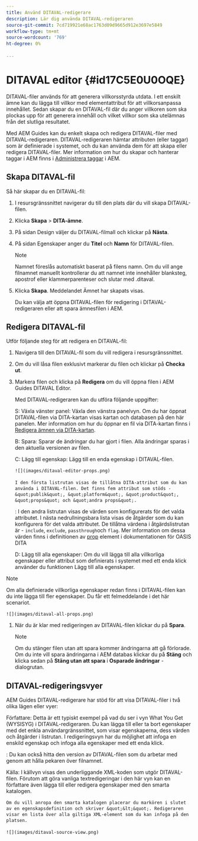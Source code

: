 ```yaml
---
title: Använd DITAVAL-redigerare
description: Lär dig använda DITAVAL-redigeraren
source-git-commit: 7cd719921e68ac1763d09d9665d912e3697e5849
workflow-type: tm+mt
source-wordcount: '769'
ht-degree: 0%

---
```



# DITAVAL editor {#id17C5E0U0OQE}

DITAVAL-filer används för att generera villkorsstyrda utdata. I ett enskilt ämne kan du lägga till villkor med elementattribut för att villkorsanpassa innehållet. Sedan skapar du en DITAVAL-fil där du anger villkoren som ska plockas upp för att generera innehåll och vilket villkor som ska utelämnas från det slutliga resultatet.

Med AEM Guides kan du enkelt skapa och redigera DITAVAL-filer med DITAVAL-redigeraren. DITAVAL-redigeraren hämtar attributen \(eller taggar\) som är definierade i systemet, och du kan använda dem för att skapa eller redigera DITAVAL-filer. Mer information om hur du skapar och hanterar taggar i AEM finns i [Administrera taggar](https://experienceleague.adobe.com/docs/experience-manager-cloud-service/sites/authoring/features/tags.html?lang=en) i AEM.

## Skapa DITAVAL-fil

Så här skapar du en DITAVAL-fil:

1. I resursgränssnittet navigerar du till den plats där du vill skapa DITAVAL-filen.

1. Klicka **Skapa** \> **DITA-ämne**.

1. På sidan Design väljer du DITAVAL-filmall och klickar på **Nästa**.

1. På sidan Egenskaper anger du **Titel** och **Namn** för DITAVAL-filen.

   >[!NOTE]
   >
   > Namnet föreslås automatiskt baserat på filens namn. Om du vill ange filnamnet manuellt kontrollerar du att namnet inte innehåller blanksteg, apostrof eller klammerparenteser och slutar med .ditaval.

1. Klicka **Skapa**. Meddelandet Ämnet har skapats visas.

   Du kan välja att öppna DITAVAL-filen för redigering i DITAVAL-redigeraren eller att spara ämnesfilen i AEM.


## Redigera DITAVAL-fil

Utför följande steg för att redigera en DITAVAL-fil:

1. Navigera till den DITAVAL-fil som du vill redigera i resursgränssnittet.

1. Om du vill låsa filen exklusivt markerar du filen och klickar på **Checka ut**.

1. Markera filen och klicka på **Redigera** om du vill öppna filen i AEM Guides DITAVAL Editor.

   Med DITAVAL-redigeraren kan du utföra följande uppgifter:

   S: Växla vänster panel: Växla den vänstra panelvyn. Om du har öppnat DITAVAL-filen via DITA-kartan visas kartan och databasen på den här panelen. Mer information om hur du öppnar en fil via DITA-kartan finns i [Redigera ämnen via DITA-kartan](map-editor-advanced-map-editor.md#id17ACJ0F0FHS).

   B: Spara: Sparar de ändringar du har gjort i filen. Alla ändringar sparas i den aktuella versionen av filen.

   C: Lägg till egenskap: Lägg till en enda egenskap i DITAVAL-filen.

       ![](images/ditaval-editor-props.png)
       
       I den första listrutan visas de tillåtna DITA-attribut som du kan använda i DITAVAL-filen. Det finns fem attribut som stöds - &quot;publik&quot;, &quot;platform&quot;, &quot;product&quot;, &quot;props&quot; och &quot;andra props&quot;.
   
   : I den andra listrutan visas de värden som konfigurerats för det valda attributet. I nästa nedrullningsbara lista visas de åtgärder som du kan konfigurera för det valda attributet. De tillåtna värdena i åtgärdslistrutan är - `include`, `exclude`, `passthrough`och `flag`. Mer information om dessa värden finns i definitionen av [prop](http://docs.oasis-open.org/dita/dita/v1.3/errata01/os/complete/part3-all-inclusive/langRef/ditaval/ditaval-prop.html#ditaval-prop) element i dokumentationen för OASIS DITA

   D: Lägg till alla egenskaper: Om du vill lägga till alla villkorliga egenskaper eller attribut som definierats i systemet med ett enda klick använder du funktionen Lägg till alla egenskaper.

>[!NOTE]
>
> Om alla definierade villkorliga egenskaper redan finns i DITAVAL-filen kan du inte lägga till fler egenskaper. Du får ett felmeddelande i det här scenariot.

    ![](images/ditaval-all-props.png)

1. När du är klar med redigeringen av DITAVAL-filen klickar du på **Spara**.

   >[!NOTE]
   >
   > Om du stänger filen utan att spara kommer ändringarna att gå förlorade. Om du inte vill spara ändringarna i AEM databas klickar du på **Stäng** och klicka sedan på **Stäng utan att spara** i **Osparade ändringar** -dialogrutan.


## DITAVAL-redigeringsvyer

AEM Guides DITAVAL-redigerare har stöd för att visa DITAVAL-filer i två olika lägen eller vyer:

Författare: Detta är ett typiskt exempel på vad du ser i vyn What You Get \(WYSISYG\) i DITAVAL-redigeraren. Du kan lägga till eller ta bort egenskaper med det enkla användargränssnittet, som visar egenskaperna, dess värden och åtgärder i listrutan. I redigeringsvyn har du möjlighet att infoga en enskild egenskap och infoga alla egenskaper med ett enda klick.

: Du kan också hitta den version av DITAVAL-filen som du arbetar med genom att hålla pekaren över filnamnet.

Källa: I källvyn visas den underliggande XML-koden som utgör DITAVAL-filen. Förutom att göra vanliga textredigeringar i den här vyn kan en författare även lägga till eller redigera egenskaper med den smarta katalogen.

    Om du vill anropa den smarta katalogen placerar du markören i slutet av en egenskapsdefinition och skriver &quot;&lt;&quot;. Redigeraren visar en lista över alla giltiga XML-element som du kan infoga på den platsen.
    
    ![](images/ditaval-source-view.png)


